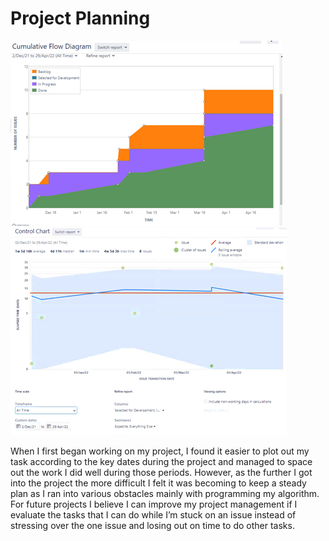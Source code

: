 # Project Planning

![Cumalative Flow Diagram](https://github.com/suabimbola/Portfolio/blob/main/LineRacingProblem/Final%20Project/LINE%20RACING_%20THE%20USE%20OF%20PATHFINDING%20ALGORITHMS%20IN%20GAMES/Cumulative_Flow.png)
![Control Chart](https://github.com/suabimbola/Portfolio/blob/main/LineRacingProblem/Final%20Project/LINE%20RACING_%20THE%20USE%20OF%20PATHFINDING%20ALGORITHMS%20IN%20GAMES/Control_Chart.png)

When I first began working on my project, I found it easier to plot out my task according to the key dates during the project and managed to space out the work I did well during those periods. However, as the further I got into the project the more difficult I felt it was becoming to keep a steady plan as I ran into various obstacles mainly with programming my algorithm. For future projects I believe I can improve my project management if I evaluate the tasks that I can do while I’m stuck on an issue instead of stressing over the one issue and losing out on time to do other tasks.
